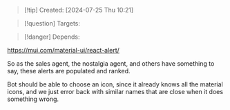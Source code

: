 
>[!tip] Created: [2024-07-25 Thu 10:21]

>[!question] Targets: 

>[!danger] Depends: 

https://mui.com/material-ui/react-alert/

So as the sales agent, the nostalgia agent, and others have something to say, these alerts are populated and ranked.

Bot should be able to choose an icon, since it already knows all the material icons, and we just error back with similar names that are close when it does something wrong.